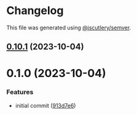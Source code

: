 # Changelog

This file was generated using [@jscutlery/semver](https://github.com/jscutlery/semver).

## [0.10.1](https://github.com/RobbyRabbitman/ngx/compare/common-0.10.0...common-0.10.1) (2023-10-04)



# 0.1.0 (2023-10-04)


### Features

* initial commit ([913d7e6](https://github.com/RobbyRabbitman/ngx/commit/913d7e64bb7bb7c8eaf009f06f504b2c6b7c9dd4))
